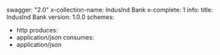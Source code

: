 swagger: "2.0"
x-collection-name: IndusInd Bank
x-complete: 1
info:
  title: IndusInd Bank
  version: 1.0.0
schemes:
- http
produces:
- application/json
consumes:
- application/json